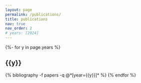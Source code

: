 ```yaml
---
layout: page
permalink: /publications/
title: publications
nav: true
nav_order: 2
# years: [2024]
---
```


<!-- _pages/publications.md -->
<div class="publications">

{%- for y in page.years %}
  <h2 class="year">{{y}}</h2>
  {% bibliography -f papers -q @*[year={{y}}]* %}
{% endfor %}

</div>

<!-- ## Preprints and submissions -->
<!-- 
**\[C\]**: Conference, **\[W\]**: Workshop

1. **\[W\] MOFFlow: Flow Matching for Structure Prediction of Metal-Organic Frameworks**\\
Nayoung Kim, **Seongsu Kim** , Minsu Kim, Jinkyu Park, and Sungsoo Ahn\\
*Neural Information Processing Systems (NeurIPS) AIDrugX Workshop, **2024*** [[arxiv]](https://arxiv.org/abs/2410.17270) [[PDF]](https://arxiv.org/pdf/2410.17270.pdf) [[Code]](https://anonymous.4open.science/r/MOFFlow-3547)

1. **\[C\] Gaussian Plane-Wave Neural Operator for Electron Density Estimation**\\
**Seongsu Kim**, and Sungsoo Ahn\\
*International Conference on Machine Learning (ICML), **2024*** [[arxiv]](https://arxiv.org/abs/2402.04278) [[PDF]](https://arxiv.org/pdf/2402.04278.pdf) [[Code]](https://github.com/seongsukim-ml/GPWNO?tab=readme-ov-file) -->
